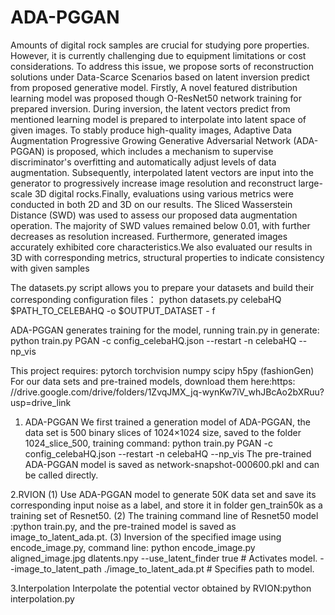 # ADA-PGGAN
Amounts of digital rock samples are crucial for studying pore properties. However, it is currently challenging due to equipment limitations or cost considerations. To address this issue, we propose sorts of reconstruction solutions under Data-Scarce Scenarios based on latent inversion predict from proposed generative model. Firstly, A novel featured distribution learning model was proposed  though O-ResNet50 network training for prepared inversion. During inversion, the    latent vectors predict from mentioned learning model is prepared to interpolate into latent space of given images. To stably produce high-quality images, Adaptive Data Augmentation Progressive Growing Generative Adversarial Network (ADA-PGGAN) is proposed, which includes a mechanism to supervise discriminator's overfitting and automatically adjust levels of data augmentation. Subsequently, interpolated latent vectors are input into the generator to progressively increase image resolution and reconstruct large-scale 3D digital rocks.Finally, evaluations using various metrics were conducted in both 2D and 3D on our results. The Sliced Wasserstein Distance (SWD) was used to assess our proposed data augmentation operation. The majority of SWD values remained below 0.01, with further decreases as resolution increased. Furthermore, generated images accurately exhibited core characteristics.We also evaluated our results in 3D with corresponding metrics, structural properties to indicate consistency with given samples

The datasets.py script allows you to prepare your datasets and build their corresponding configuration files： 
python datasets.py celebaHQ $PATH_TO_CELEBAHQ -o $OUTPUT_DATASET - f

ADA-PGGAN generates training for the model, running train.py in generate: 
python train.py PGAN -c config_celebaHQ.json --restart -n celebaHQ --np_vis


This project requires:
pytorch
torchvision
numpy
scipy
h5py (fashionGen)
For our data sets and pre-trained models, download them here:https: //drive.google.com/drive/folders/1ZvqJMX_jq-wynKw7iV_whJBcAo2bXRuu?usp=drive_link

1. ADA-PGGAN
We first trained a generation model of ADA-PGGAN, the data set is 500 binary slices of 1024×1024 size, saved to the folder 1024_slice_500, training command:
python train.py PGAN -c config_celebaHQ.json --restart -n celebaHQ --np_vis
The pre-trained ADA-PGGAN model is saved as network-snapshot-000600.pkl and can be called directly.

2.RVION
(1) Use ADA-PGGAN model to generate 50K data set and save its corresponding input noise as a label, and store it in folder gen_train50k as a training set of Resnet50.
(2) The training command line of Resnet50 model :python train.py, and the pre-trained model is saved as image_to_latent_ada.pt.
(3) Inversion of the specified image using encode_image.py, command line:
python encode_image.py
aligned_image.jpg
dlatents.npy
--use_latent_finder true # Activates model.
--image_to_latent_path ./image_to_latent_ada.pt # Specifies path to model.

3.Interpolation
Interpolate the potential vector obtained by RVION:python interpolation.py
